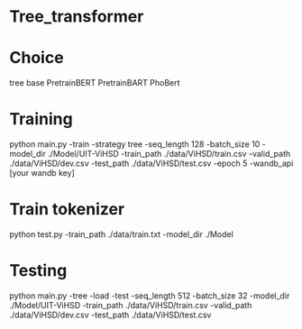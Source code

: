 # Tree_transformer


# Choice
tree base PretrainBERT PretrainBART PhoBert

# Training 
python main.py -train -strategy tree -seq_length 128 -batch_size 10 -model_dir ./Model/UIT-ViHSD -train_path ./data/ViHSD/train.csv -valid_path ./data/ViHSD/dev.csv -test_path ./data/ViHSD/test.csv -epoch 5 -wandb_api [your wandb key]


# Train tokenizer
python test.py -train_path ./data/train.txt -model_dir ./Model

# Testing

python main.py -tree -load -test -seq_length 512 -batch_size 32 -model_dir ./Model/UIT-ViHSD -train_path ./data/ViHSD/train.csv -valid_path ./data/ViHSD/dev.csv -test_path ./data/ViHSD/test.csv

